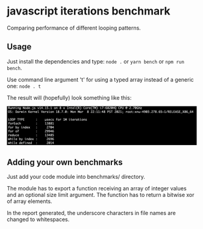 # javascript iterations benchmark

Comparing performance of different looping patterns.

## Usage

Just install the dependencies and type: `node .` or `yarn bench` or `npm run bench`.

Use command line argument 't' for using a typed array instead of a generic one: `node . t`

The result will (hopefully) look something like this:

![PNG file](./results.png)

## Adding your own benchmarks

Just add your code module into benchmarks/ directory.

The module has to export a function receiving an array of integer values and an optional
size limit argument. The function has to return a bitwise xor of array elements.

In the report generated, the underscore characters in file names are changed to whitespaces.
